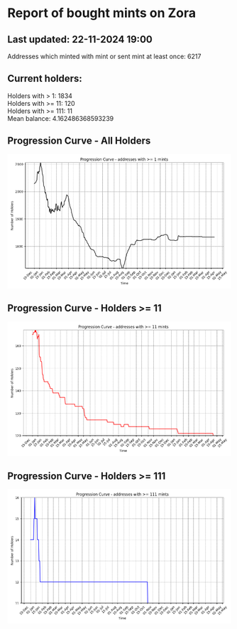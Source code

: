 # Report of bought mints on Zora
## Last updated: 22-11-2024 19:00
Addresses which minted with mint or sent mint at least once: 6217

## Current holders:
Holders with > 1: 1834  
Holders with >= 11: 120  
Holders with >= 111: 11  
Mean balance: 4.162486368593239  

## Progression Curve - All Holders
![addresses with >= 1 mint](progression_curve_all.png)
## Progression Curve - Holders >= 11
![addresses with >= 11 mints](progression_curve_gt_11.png)
## Progression Curve - Holders >= 111
![addresses with >= 111 mints](progression_curve_gt_111.png)
